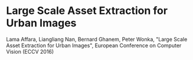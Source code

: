 # Large Scale Asset Extraction for Urban Images
Lama Affara, Liangliang Nan, Bernard Ghanem, Peter Wonka, "Large Scale Asset Extraction for Urban Images", European Conference on Computer Vision (ECCV 2016)​
